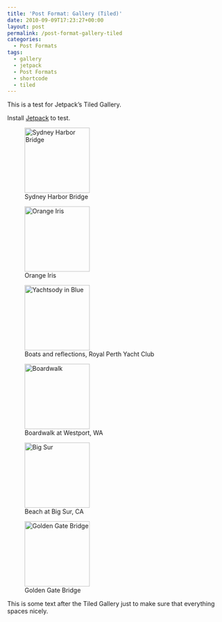 ```yaml
---
title: 'Post Format: Gallery (Tiled)'
date: 2010-09-09T17:23:27+00:00
layout: post
permalink: /post-format-gallery-tiled
categories:
  - Post Formats
tags:
  - gallery
  - jetpack
  - Post Formats
  - shortcode
  - tiled
---
```

This is a test for Jetpack’s Tiled Gallery.

Install <a title="Jetpack for WordPress" href="http://wordpress.org/plugins/jetpack/" target="_blank">Jetpack</a> to test.

<div class='gallery galleryid-1031 gallery-columns-4 gallery-size-thumbnail'>
  <figure class='gallery-item'>
  
  <div class='gallery-icon landscape'>
    <a href='http://michaelnordmeyer.github.io/post-format-gallery/dsc09114'><img width="150" height="150" src="http://michaelnordmeyer.github.io/images/2011/07/dsc09114-150x150.jpg" class="attachment-thumbnail size-thumbnail" alt="Sydney Harbor Bridge" aria-describedby="gallery-1-760" srcset="http://michaelnordmeyer.github.io/images/2011/07/dsc09114-150x150.jpg 150w, http://michaelnordmeyer.github.io/images/2011/07/dsc09114-100x100.jpg 100w" sizes="100vw" /></a>
  </div><figcaption class='caption-text gallery-caption'>Sydney Harbor Bridge</figcaption></figure><figure class='gallery-item'>
  
  <div class='gallery-icon landscape'>
    <a href='http://michaelnordmeyer.github.io/post-format-gallery/dsc02085'><img width="150" height="150" src="http://michaelnordmeyer.github.io/images/2011/07/dsc02085-150x150.jpg" class="attachment-thumbnail size-thumbnail" alt="Orange Iris" aria-describedby="gallery-1-763" srcset="http://michaelnordmeyer.github.io/images/2011/07/dsc02085-150x150.jpg 150w, http://michaelnordmeyer.github.io/images/2011/07/dsc02085-100x100.jpg 100w" sizes="100vw" /></a>
  </div><figcaption class='caption-text gallery-caption'>Orange Iris</figcaption></figure><figure class='gallery-item'>
  
  <div class='gallery-icon landscape'>
    <a href='http://michaelnordmeyer.github.io/post-format-gallery/dsc03149'><img width="150" height="150" src="http://michaelnordmeyer.github.io/images/2011/07/dsc03149-150x150.jpg" class="attachment-thumbnail size-thumbnail" alt="Yachtsody in Blue" aria-describedby="gallery-1-758" srcset="http://michaelnordmeyer.github.io/images/2011/07/dsc03149-150x150.jpg 150w, http://michaelnordmeyer.github.io/images/2011/07/dsc03149-100x100.jpg 100w" sizes="100vw" /></a>
  </div><figcaption class='caption-text gallery-caption'>Boats and reflections, Royal Perth Yacht Club</figcaption></figure><figure class='gallery-item'>
  
  <div class='gallery-icon landscape'>
    <a href='http://michaelnordmeyer.github.io/post-format-gallery/dcp_2082'><img width="150" height="150" src="http://michaelnordmeyer.github.io/images/2011/07/dcp_2082-150x150.jpg" class="attachment-thumbnail size-thumbnail" alt="Boardwalk" aria-describedby="gallery-1-757" srcset="http://michaelnordmeyer.github.io/images/2011/07/dcp_2082-150x150.jpg 150w, http://michaelnordmeyer.github.io/images/2011/07/dcp_2082-100x100.jpg 100w" sizes="100vw" /></a>
  </div><figcaption class='caption-text gallery-caption'>Boardwalk at Westport, WA</figcaption></figure><figure class='gallery-item'>
  
  <div class='gallery-icon landscape'>
    <a href='http://michaelnordmeyer.github.io/post-format-gallery/michelle_049'><img width="150" height="150" src="http://michaelnordmeyer.github.io/images/2011/07/michelle_049-150x150.jpg" class="attachment-thumbnail size-thumbnail" alt="Big Sur" aria-describedby="gallery-1-766" srcset="http://michaelnordmeyer.github.io/images/2011/07/michelle_049-150x150.jpg 150w, http://michaelnordmeyer.github.io/images/2011/07/michelle_049-100x100.jpg 100w" sizes="100vw" /></a>
  </div><figcaption class='caption-text gallery-caption'>Beach at Big Sur, CA</figcaption></figure><figure class='gallery-item'>
  
  <div class='gallery-icon landscape'>
    <a href='http://michaelnordmeyer.github.io/post-format-gallery/100_5540'><img width="150" height="150" src="http://michaelnordmeyer.github.io/images/2011/07/100_5540-150x150.jpg" class="attachment-thumbnail size-thumbnail" alt="Golden Gate Bridge" aria-describedby="gallery-1-755" srcset="http://michaelnordmeyer.github.io/images/2011/07/100_5540-150x150.jpg 150w, http://michaelnordmeyer.github.io/images/2011/07/100_5540-100x100.jpg 100w" sizes="100vw" /></a>
  </div><figcaption class='caption-text gallery-caption'>Golden Gate Bridge</figcaption></figure>
</div>

This is some text after the Tiled Gallery just to make sure that everything spaces nicely.